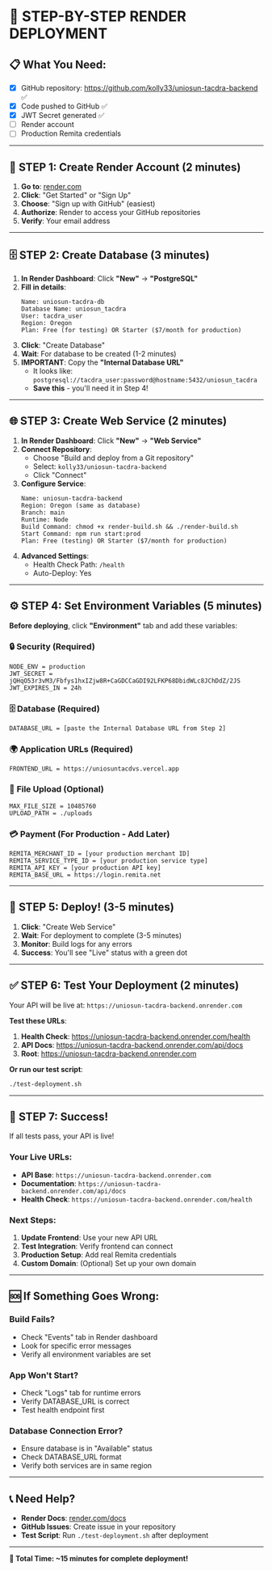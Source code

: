 # 🚀 STEP-BY-STEP RENDER DEPLOYMENT

## 📋 **What You Need:**
- [x] GitHub repository: https://github.com/kolly33/uniosun-tacdra-backend ✅
- [x] Code pushed to GitHub ✅
- [x] JWT Secret generated ✅
- [ ] Render account
- [ ] Production Remita credentials

---

## 🎯 **STEP 1: Create Render Account (2 minutes)**

1. **Go to**: [render.com](https://render.com)
2. **Click**: "Get Started" or "Sign Up"
3. **Choose**: "Sign up with GitHub" (easiest)
4. **Authorize**: Render to access your GitHub repositories
5. **Verify**: Your email address

---

## 🗄️ **STEP 2: Create Database (3 minutes)**

1. **In Render Dashboard**: Click **"New"** → **"PostgreSQL"**
2. **Fill in details**:
   ```
   Name: uniosun-tacdra-db
   Database Name: uniosun_tacdra
   User: tacdra_user
   Region: Oregon
   Plan: Free (for testing) OR Starter ($7/month for production)
   ```
3. **Click**: "Create Database"
4. **Wait**: For database to be created (1-2 minutes)
5. **IMPORTANT**: Copy the **"Internal Database URL"** 
   - It looks like: `postgresql://tacdra_user:password@hostname:5432/uniosun_tacdra`
   - **Save this** - you'll need it in Step 4!

---

## 🌐 **STEP 3: Create Web Service (2 minutes)**

1. **In Render Dashboard**: Click **"New"** → **"Web Service"**
2. **Connect Repository**: 
   - Choose "Build and deploy from a Git repository"
   - Select: `kolly33/uniosun-tacdra-backend`
   - Click "Connect"
3. **Configure Service**:
   ```
   Name: uniosun-tacdra-backend
   Region: Oregon (same as database)
   Branch: main
   Runtime: Node
   Build Command: chmod +x render-build.sh && ./render-build.sh
   Start Command: npm run start:prod
   Plan: Free (testing) OR Starter ($7/month for production)
   ```
4. **Advanced Settings**:
   - Health Check Path: `/health`
   - Auto-Deploy: Yes

---

## ⚙️ **STEP 4: Set Environment Variables (5 minutes)**

**Before deploying**, click **"Environment"** tab and add these variables:

### 🔒 **Security (Required)**
```
NODE_ENV = production
JWT_SECRET = jQHqO53r3vM3/Fbfys1hxIZjw8R+CaGDCCaGDI92LFKP68DbidWLc8JChDdZ/2JS
JWT_EXPIRES_IN = 24h
```

### 🗄️ **Database (Required)**
```
DATABASE_URL = [paste the Internal Database URL from Step 2]
```

### 🌍 **Application URLs (Required)**
```
FRONTEND_URL = https://uniosuntacdvs.vercel.app
```

### 📁 **File Upload (Optional)**
```
MAX_FILE_SIZE = 10485760
UPLOAD_PATH = ./uploads
```

### 💳 **Payment (For Production - Add Later)**
```
REMITA_MERCHANT_ID = [your production merchant ID]
REMITA_SERVICE_TYPE_ID = [your production service type]
REMITA_API_KEY = [your production API key]
REMITA_BASE_URL = https://login.remita.net
```

---

## 🚀 **STEP 5: Deploy! (3-5 minutes)**

1. **Click**: "Create Web Service"
2. **Wait**: For deployment to complete (3-5 minutes)
3. **Monitor**: Build logs for any errors
4. **Success**: You'll see "Live" status with a green dot

---

## ✅ **STEP 6: Test Your Deployment (2 minutes)**

Your API will be live at: `https://uniosun-tacdra-backend.onrender.com`

**Test these URLs**:
1. **Health Check**: https://uniosun-tacdra-backend.onrender.com/health
2. **API Docs**: https://uniosun-tacdra-backend.onrender.com/api/docs
3. **Root**: https://uniosun-tacdra-backend.onrender.com

**Or run our test script**:
```bash
./test-deployment.sh
```

---

## 🎉 **STEP 7: Success!**

If all tests pass, your API is live! 

### **Your Live URLs:**
- **API Base**: `https://uniosun-tacdra-backend.onrender.com`
- **Documentation**: `https://uniosun-tacdra-backend.onrender.com/api/docs`
- **Health Check**: `https://uniosun-tacdra-backend.onrender.com/health`

### **Next Steps:**
1. **Update Frontend**: Use your new API URL
2. **Test Integration**: Verify frontend can connect
3. **Production Setup**: Add real Remita credentials
4. **Custom Domain**: (Optional) Set up your own domain

---

## 🆘 **If Something Goes Wrong:**

### **Build Fails?**
- Check "Events" tab in Render dashboard
- Look for specific error messages
- Verify all environment variables are set

### **App Won't Start?**
- Check "Logs" tab for runtime errors
- Verify DATABASE_URL is correct
- Test health endpoint first

### **Database Connection Error?**
- Ensure database is in "Available" status
- Check DATABASE_URL format
- Verify both services are in same region

---

## 📞 **Need Help?**
- **Render Docs**: [render.com/docs](https://render.com/docs)
- **GitHub Issues**: Create issue in your repository
- **Test Script**: Run `./test-deployment.sh` after deployment

---

**🎯 Total Time: ~15 minutes for complete deployment!**
